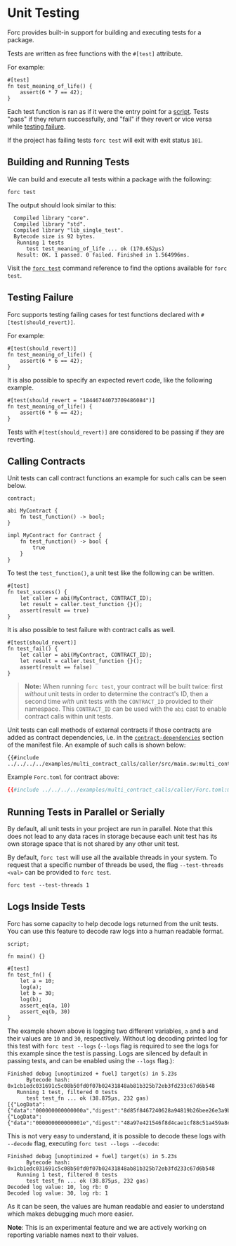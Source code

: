 # Unit Testing

<!-- This section should explain unit testing in Sway -->
<!-- unit_test:example:start -->
Forc provides built-in support for building and executing tests for a package.

Tests are written as free functions with the `#[test]` attribute.
<!-- unit_test:example:end -->

For example:

```sway
#[test]
fn test_meaning_of_life() {
    assert(6 * 7 == 42);
}
```

Each test function is ran as if it were the entry point for a
[script](../sway-program-types/scripts.md). Tests "pass" if they return
successfully, and "fail" if they revert or vice versa while [testing failure](#testing-failure).

If the project has failing tests `forc test` will exit with exit status `101`.

## Building and Running Tests

We can build and execute all tests within a package with the following:

```console
forc test
```

The output should look similar to this:

```console
  Compiled library "core".
  Compiled library "std".
  Compiled library "lib_single_test".
  Bytecode size is 92 bytes.
   Running 1 tests
      test test_meaning_of_life ... ok (170.652µs)
   Result: OK. 1 passed. 0 failed. Finished in 1.564996ms.
```

Visit the [`forc test`](../forc/commands/forc_test.md) command reference to find
the options available for `forc test`.

## Testing Failure

<!-- This section should explain support for failing unit tests in Sway -->
<!-- unit_test_fail:example:start -->
Forc supports testing failing cases for test functions declared with `#[test(should_revert)]`.
<!-- unit_test_fail:example:end -->

For example:

```sway
#[test(should_revert)]
fn test_meaning_of_life() {
    assert(6 * 6 == 42);
}
```

It is also possible to specify an expected revert code, like the following example.

```sway
#[test(should_revert = "18446744073709486084")]
fn test_meaning_of_life() {
    assert(6 * 6 == 42);
}
```

Tests with `#[test(should_revert)]` are considered to be passing if they are reverting.

## Calling Contracts

Unit tests can call contract functions an example for such calls can be seen below.

```sway
contract;

abi MyContract {
    fn test_function() -> bool;
}

impl MyContract for Contract {
    fn test_function() -> bool {
        true
    }
}
```

To test the `test_function()`, a unit test like the following can be written.

```sway
#[test]
fn test_success() {
    let caller = abi(MyContract, CONTRACT_ID);
    let result = caller.test_function {}();
    assert(result == true)
}
```

It is also possible to test failure with contract calls as well.

```sway
#[test(should_revert)]
fn test_fail() {
    let caller = abi(MyContract, CONTRACT_ID);
    let result = caller.test_function {}();
    assert(result == false)
}
```

<!-- This section should explain how the `CONTRACT_ID` variable works in Sway unit tests -->
<!-- contract_id:example:start -->
> **Note:** When running `forc test`, your contract will be built twice: first *without* unit tests in order to determine the contract's ID, then a second time *with* unit tests with the `CONTRACT_ID` provided to their namespace. This `CONTRACT_ID` can be used with the `abi` cast to enable contract calls within unit tests.
<!-- contract_id:example:end -->

Unit tests can call methods of external contracts if those contracts are added as contract dependencies, i.e. in the [`contract-dependencies`](../forc/manifest_reference.md#the-contract-dependencies-section) section of the manifest file. An example of such calls is shown below:

```sway
{{#include ../../../../examples/multi_contract_calls/caller/src/main.sw:multi_contract_calls}}
```

Example `Forc.toml` for contract above:

```toml
{{#include ../../../../examples/multi_contract_calls/caller/Forc.toml:multi_contract_call_toml}}
```

## Running Tests in Parallel or Serially

<!-- This section should explain how unit tests do not share storage -->
<!-- storage:example:start -->
By default, all unit tests in your project are run in parallel. Note that this does not lead to any data races in storage because each unit test has its own storage space that is not shared by any other unit test.
<!-- storage:example:end -->

By default, `forc test` will use all the available threads in your system. To request that a specific number of threads be used, the flag `--test-threads <val>` can be provided to `forc test`.

```console
forc test --test-threads 1
```

## Logs Inside Tests

<!-- This section should explain how log decoding works with Sway unit tests -->
<!-- unit_test_log::example::start -->
Forc has some capacity to help decode logs returned from the unit tests. You can use this feature to decode raw logs into a human readable format.

```sway
script;

fn main() {}

#[test]
fn test_fn() {
	let a = 10;
	log(a);
	let b = 30;
	log(b);
	assert_eq(a, 10)
	assert_eq(b, 30)
}
```

The example shown above is logging two different variables, `a` and `b` and their values are `10` and `30`, respectively. Without log decoding printed log for this test with `forc test --logs` (`--logs` flag is required to see the logs for this example since the test is passing. Logs are silenced by default in passing tests, and can be enabled using the `--logs` flag.):

```console
Finished debug [unoptimized + fuel] target(s) in 5.23s
      Bytecode hash: 0x1cb1edc031691c5c08b50fd0f07b02431848ab81b325b72eb3fd233c67d6b548
   Running 1 test, filtered 0 tests
      test test_fn ... ok (38.875µs, 232 gas)
[{"LogData":{"data":"000000000000000a","digest":"8d85f8467240628a94819b26bee26e3a9b2804334c63482deacec8d64ab4e1e7","id":"0000000000000000000000000000000000000000000000000000000000000000","is":10368,"len":8,"pc":11032,"ptr":67107840,"ra":0,"rb":0}},{"LogData":{"data":"000000000000001e","digest":"48a97e421546f8d4cae1cf88c51a459a8c10a88442eed63643dd263cef880c1c","id":"0000000000000000000000000000000000000000000000000000000000000000","is":10368,"len":8,"pc":11516,"ptr":67106816,"ra":0,"rb":1}}]
```

This is not very easy to understand, it is possible to decode these logs with `--decode` flag, executing `forc test --logs --decode`:

```console
Finished debug [unoptimized + fuel] target(s) in 5.23s
      Bytecode hash: 0x1cb1edc031691c5c08b50fd0f07b02431848ab81b325b72eb3fd233c67d6b548
   Running 1 test, filtered 0 tests
      test test_fn ... ok (38.875µs, 232 gas)
Decoded log value: 10, log rb: 0
Decoded log value: 30, log rb: 1
```

As it can be seen, the values are human readable and easier to understand which makes debugging much more easier. 

**Note**: This is an experimental feature and we are actively working on reporting variable names next to their values.
<!-- unit_test_log::example::end -->

